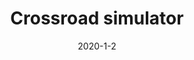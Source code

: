 ---
date: '2020-1-2'
title: 'Crossroad simulator'
github: ''
external: ''
ios: ''
android: ''
tech:
  - C
company: "Bachelor's degree"
showInProjects: true
---